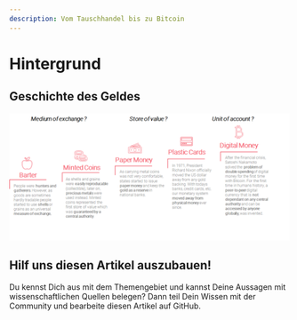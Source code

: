 ```yaml
---
description: Vom Tauschhandel bis zu Bitcoin
---
```


# Hintergrund

## Geschichte des Geldes

![Eigene Darstellung in Anhlehnung an Hackernoon \(2019\).](../../.gitbook/assets/image%20%2811%29.png)

## Hilf uns diesen Artikel auszubauen!

Du kennst Dich aus mit dem Themengebiet und kannst Deine Aussagen mit wissenschaftlichen Quellen belegen? Dann teil Dein Wissen mit der Community und bearbeite diesen Artikel auf GitHub.

